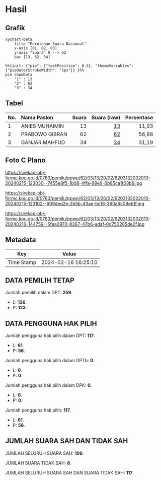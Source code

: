 # Hasil

## Grafik

```mermaid
xychart-beta
    title "Perolehan Suara Nasional"
    x-axis [01, 02, 03]
    y-axis "Suara" 0 --> 62
    bar [13, 62, 34]
```

```mermaid
%%{init: {"pie": {"textPosition": 0.5}, "themeVariables": {"pieOuterStrokeWidth": "5px"}} }%%
pie showData
    "1" : 13
    "2" : 62
    "3" : 34
```

## Tabel

| No. | Nama Paslon    | Suara | Suara (raw) | Persentase |
|:--- |:-------------- | -----:| -----------:| ----------:|
| 1   | ANIES MUHAIMIN | 13    | [13][p-1]   | 11,93      |
| 2   | PRABOWO GIBRAN | 62    | [62][p-2]   | 56,88      |
| 3   | GANJAR MAHFUD  | 34    | [34][p-3]   | 31,19      |


[p-1]: https://github.com/gigit-pemilu/pemilu-2024/blob/main/pilpres/hitung-suara/sub/62-kalimantan-tengah/sub/03-kapuas/sub/13-tamban-catur/sub/2002-tamban-baru-tengah/sub/010-tps/sub/paslon-1.txt
[p-2]: https://github.com/gigit-pemilu/pemilu-2024/blob/main/pilpres/hitung-suara/sub/62-kalimantan-tengah/sub/03-kapuas/sub/13-tamban-catur/sub/2002-tamban-baru-tengah/sub/010-tps/sub/paslon-2.txt
[p-3]: https://github.com/gigit-pemilu/pemilu-2024/blob/main/pilpres/hitung-suara/sub/62-kalimantan-tengah/sub/03-kapuas/sub/13-tamban-catur/sub/2002-tamban-baru-tengah/sub/010-tps/sub/paslon-3.txt

## Foto C Plano

https://sirekap-obj-formc.kpu.go.id/0763/pemilu/ppwp/62/03/13/20/02/6203132002010-20240215-123030--7455e8f5-1bd8-4ffa-99e9-6b85ca1f08b9.jpg

https://sirekap-obj-formc.kpu.go.id/0763/pemilu/ppwp/62/03/13/20/02/6203132002010-20240215-123102--609ded2e-2b5b-43ae-bc16-360a6c09eb1f.jpg

https://sirekap-obj-formc.kpu.go.id/0763/pemilu/ppwp/62/03/13/20/02/6203132002010-20240216-144759--5fea0970-8367-47b6-adaf-0d750285de0f.jpg


## Metadata

| Key        | Value               |
| ---------- | ------------------- |
| Time Stamp | 2024-02-16 16:25:10 |


## DATA PEMILIH TETAP

Jumlah pemilih dalam DPT: **259**.
 * L: **136**.
 * P: **123**.

## DATA PENGGUNA HAK PILIH

Jumlah pengguna hak pilih dalam DPT: **117**.
 * L: **61**.
 * P: **56**.

Jumlah pengguna hak pilih dalam DPTb: **0**.
 * L: **0**.
 * P: **0**.

Jumlah pengguna hak pilih dalam DPK: **0**.
 * L: **0**.
 * P: **0**.

Jumlah pengguna hak pilih: **117**.
 * L: **61**.
 * P: **56**.

## JUMLAH SUARA SAH DAN TIDAK SAH

JUMLAH SELURUH SUARA SAH: **109**.

JUMLAH SUARA TIDAK SAH: **8**.

JUMLAH SELURUH SUARA SAH DAN SUARA TIDAK SAH: **117**.


